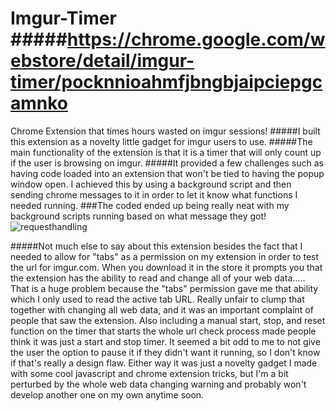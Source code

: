 Imgur-Timer
#####https://chrome.google.com/webstore/detail/imgur-timer/pocknnioahmfjbngbjaipciepgcamnko
===========

Chrome Extension that times hours wasted on imgur sessions!
#####I built this extension as a novelty little gadget for imgur users to use.
#####The main functionality of the extension is that it is a timer that will only count up if the user is browsing on imgur.
#####It provided a few challenges such as having code loaded into an extension that won't be tied to having the popup window open.  I achieved this by using a background script and then sending chrome messages to it in order to let it know what functions I needed running.
###The coded ended up being really neat with my background scripts running based on what message they got!
![requesthandling](http://i.imgur.com/vNzenvz.jpg)

#####Not much else to say about this extension besides the fact that I needed to allow for "tabs" as a permission on my extension in order to test the url for imgur.com.  When you download it in the store it prompts you that the extension has the ability to read and change all of your web data..... That is a huge problem because the "tabs" permission gave me that ability which I only used to read the active tab URL.  Really unfair to clump that together with changing all web data, and it was an important complaint of people that saw the extension.  Also including a manual start, stop, and reset function on the timer that starts the whole url check process made people think it was just a start and stop timer.  It seemed a bit odd to me to not give the user the option to pause it if they didn't want it running, so I don't know if that's really a design flaw.  Either way it was just a novelty gadget I made with some cool javascript and chrome extension tricks, but I'm a bit perturbed by the whole web data changing warning and probably won't develop another one on my own anytime soon.
